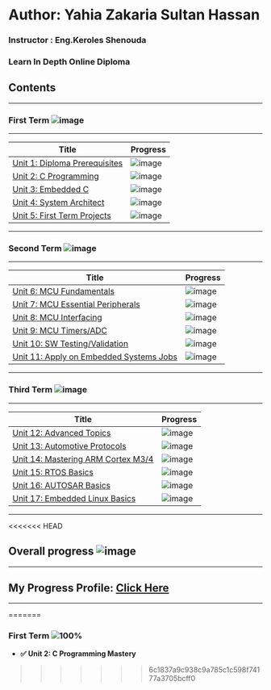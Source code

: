 # Author: Yahia Zakaria Sultan Hassan

### Instructor : Eng.Keroles Shenouda
### Learn In Depth Online Diploma

## Contents
__________________________________________________________________
### First Term ![image](https://progress-bar.dev/0/?title=IN_PROGRESS&color=ff00ff)
__________________________________________________________________
| Title | Progress |
| ----- | ------|
| [Unit 1: Diploma Prerequisites](https://github.com/Ya7iazidan/Mastering-of-Embedded-System-Diploma-) | ![image](https://progress-bar.dev/100/?title=No_Assignments&color=bababa) |
| [Unit 2: C Programming](https://github.com/Ya7iazidan/Mastering-of-Embedded-System-Diploma-/tree/main/C%20Programming) | ![image](https://progress-bar.dev/95/) |
| [Unit 3: Embedded C](https://github.com/Ya7iazidan/Mastering-of-Embedded-System-Diploma-) | ![image](https://progress-bar.dev/0/) |
| [Unit 4: System Architect](https://github.com/Ya7iazidan/Mastering-of-Embedded-System-Diploma-) | ![image](https://progress-bar.dev/0/) |
| [Unit 5: First Term Projects](https://github.com/Ya7iazidan/Mastering-of-Embedded-System-Diploma-) | ![image](https://progress-bar.dev/0/) |
__________________________________________________________________

### Second Term ![image](https://progress-bar.dev/0/?title=Start_Soon&color=ff0000)
__________________________________________________________________
| Title | Progress |
| ----- | ------|
| [Unit 6: MCU Fundamentals](https://github.com/Ya7iazidan/Mastering-of-Embedded-System-Diploma-) | ![image](https://progress-bar.dev/0/) |
| [Unit 7: MCU Essential Peripherals](https://github.com/Ya7iazidan/Mastering-of-Embedded-System-Diploma-) | ![image](https://progress-bar.dev/0/) |
| [Unit 8: MCU Interfacing](https://github.com/Ya7iazidan/Mastering-of-Embedded-System-Diploma-) | ![image](https://progress-bar.dev/0/) |
| [Unit 9: MCU Timers/ADC](https://github.com/Ya7iazidan/Mastering-of-Embedded-System-Diploma-) | ![image](https://progress-bar.dev/0/) |
| [Unit 10: SW Testing/Validation](https://github.com/Ya7iazidan/Mastering-of-Embedded-System-Diploma-) | ![image](https://progress-bar.dev/0/) |
| [Unit 11: Apply on Embedded Systems Jobs](https://github.com/Ya7iazidan/Mastering-of-Embedded-System-Diploma-) | ![image](https://progress-bar.dev/0/) |
__________________________________________________________________


### Third Term ![image](https://progress-bar.dev/0/?title=Start_Soon&color=ff0000)
__________________________________________________________________
| Title | Progress |
| ----- | ------|
| [Unit 12: Advanced Topics](https://github.com/Ya7iazidan/Mastering-of-Embedded-System-Diploma-) | ![image](https://progress-bar.dev/0/) |
| [Unit 13: Automotive Protocols](https://github.com/Ya7iazidan/Mastering-of-Embedded-System-Diploma-) | ![image](https://progress-bar.dev/0/) |
| [Unit 14: Mastering ARM Cortex M3/4](https://github.com/Ya7iazidan/Mastering-of-Embedded-System-Diploma-) | ![image](https://progress-bar.dev/0/) |
| [Unit 15: RTOS Basics](https://github.com/Ya7iazidan/Mastering-of-Embedded-System-Diploma-) | ![image](https://progress-bar.dev/0/) |
| [Unit 16: AUTOSAR Basics](https://github.com/Ya7iazidan/Mastering-of-Embedded-System-Diploma-) | ![image](https://progress-bar.dev/0/) |
| [Unit 17: Embedded Linux Basics](https://github.com/Ya7iazidan/Mastering-of-Embedded-System-Diploma-) | ![image](https://progress-bar.dev/0/) |
__________________________________________________________________

<<<<<<< HEAD
## Overall progress ![image]()
___

## My Progress Profile: [Click Here](https://www.learn-in-depth-store.com/certificate/abdallabahrawyy%40gmail.com)

---
=======
### **First Term** ![100%](https://progress-bar.dev/100/?title=Done&color=4CAF50)
- **✅ Unit 2: C Programming Mastery**  

>>>>>>> 6c1837a9c938c9a785c1c598f74177a3705bcff0
